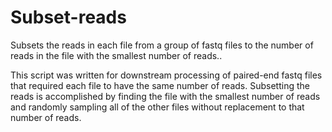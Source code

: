 # Subset-reads
Subsets the reads in each file from a group of fastq files to the number of reads in the file with the smallest number of reads.. 

This script was written for downstream processing of paired-end fastq files that required each file to have the same number of reads. Subsetting the reads is accomplished by finding the file with the smallest number of reads and randomly sampling all of the other files without replacement to that number of reads.  
